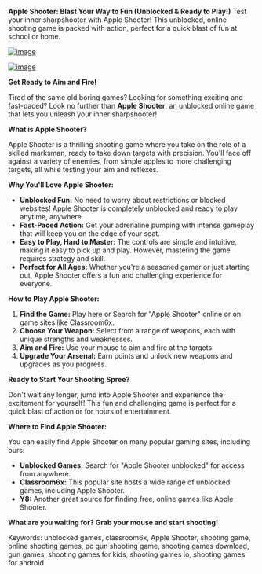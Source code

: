 **Apple Shooter: Blast Your Way to Fun (Unblocked & Ready to Play!)**
Test your inner sharpshooter with Apple Shooter! This unblocked, online shooting game is packed with action, perfect for a quick blast of fun at school or home.

[![image](https://github.com/user-attachments/assets/fd5acc1c-9b6e-44c4-93d2-a5c29f531fa6)](https://online-generator.github.io/unblockedgames/Apple-Shooter-unblock-game/)


[![image](https://github.com/user-attachments/assets/19d47732-c32c-43a9-ae16-ed428bbeb2b6)](https://online-generator.github.io/unblockedgames/Apple-Shooter-unblock-game/)

**Get Ready to Aim and Fire!**

Tired of the same old boring games?  Looking for something exciting and fast-paced?  Look no further than **Apple Shooter**, an unblocked online game that lets you unleash your inner sharpshooter! 

**What is Apple Shooter?**

Apple Shooter is a thrilling shooting game where you take on the role of a skilled marksman, ready to take down targets with precision. You'll face off against a variety of enemies, from simple apples to more challenging targets, all while testing your aim and reflexes.

**Why You'll Love Apple Shooter:**

* **Unblocked Fun:**  No need to worry about restrictions or blocked websites! Apple Shooter is completely unblocked and ready to play anytime, anywhere. 
* **Fast-Paced Action:** Get your adrenaline pumping with intense gameplay that will keep you on the edge of your seat. 
* **Easy to Play, Hard to Master:**  The controls are simple and intuitive, making it easy to pick up and play. However, mastering the game requires strategy and skill. 
* **Perfect for All Ages:** Whether you're a seasoned gamer or just starting out, Apple Shooter offers a fun and challenging experience for everyone. 

**How to Play Apple Shooter:**

1. **Find the Game:**  Play here or Search for "Apple Shooter" online or on game sites like Classroom6x.
2. **Choose Your Weapon:** Select from a range of weapons, each with unique strengths and weaknesses.
3. **Aim and Fire:** Use your mouse to aim and fire at the targets. 
4. **Upgrade Your Arsenal:** Earn points and unlock new weapons and upgrades as you progress.

**Ready to Start Your Shooting Spree?**

Don't wait any longer, jump into Apple Shooter and experience the excitement for yourself! This fun and challenging game is perfect for a quick blast of action or for hours of entertainment. 

**Where to Find Apple Shooter:**

You can easily find Apple Shooter on many popular gaming sites, including ours:

* **Unblocked Games:** Search for "Apple Shooter unblocked" for access from anywhere. 
* **Classroom6x:** This popular site hosts a wide range of unblocked games, including Apple Shooter.
* **Y8:**  Another great source for finding free, online games like Apple Shooter. 

**What are you waiting for? Grab your mouse and start shooting!** 

Keywords: unblocked games, classroom6x, Apple Shooter, shooting game, online shooting games, pc gun shooting game, shooting games download, gun games, shooting games for kids, shooting games io, shooting games for android

